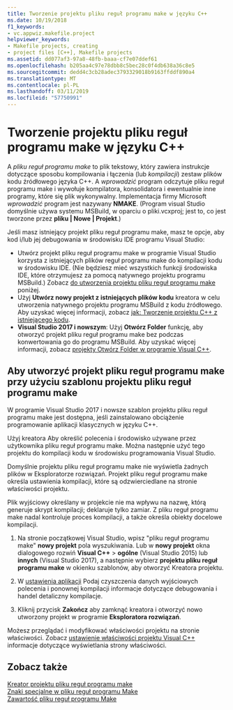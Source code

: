 ```yaml
---
title: Tworzenie projektu pliku reguł programu make w języku C++
ms.date: 10/19/2018
f1_keywords:
- vc.appwiz.makefile.project
helpviewer_keywords:
- Makefile projects, creating
- project files [C++], Makefile projects
ms.assetid: dd077af3-97a8-48fb-baaa-cf7e07ddef61
ms.openlocfilehash: b205aa4c97e78dbb8c5bec28c0f4db638a36c8e5
ms.sourcegitcommit: dedd4c3cb28adec3793329018b9163ffddf890a4
ms.translationtype: MT
ms.contentlocale: pl-PL
ms.lasthandoff: 03/11/2019
ms.locfileid: "57750991"
---
```

# <a name="creating-a-c-makefile-project"></a>Tworzenie projektu pliku reguł programu make w języku C++

A *pliku reguł programu make* to plik tekstowy, który zawiera instrukcje dotyczące sposobu kompilowania i łączenia (lub *kompilacji*) zestaw plików kodu źródłowego języka C++. A *wprowadzić* program odczytuje pliku reguł programu make i wywołuje kompilatora, konsolidatora i ewentualnie inne programy, które się plik wykonywalny. Implementacja firmy Microsoft *wprowadzić* program jest nazywany **NMAKE**. (Program visual Studio domyślnie używa systemu MSBuild, w oparciu o pliki.vcxproj; jest to, co jest tworzone przez **pliku | Nowe | Projekt**.)

Jeśli masz istniejący projekt pliku reguł programu make, masz te opcje, aby kod i/lub jej debugowania w środowisku IDE programu Visual Studio:

- Utwórz projekt pliku reguł programu make w programie Visual Studio korzysta z istniejących plików reguł programu make do kompilacji kodu w środowisku IDE. (Nie będziesz mieć wszystkich funkcji środowiska IDE, które otrzymujesz za pomocą natywnego projektu programu MSBuild.) Zobacz [do utworzenia projektu pliku reguł programu make](#create_a_makefile_project) poniżej.
- Użyj **Utwórz nowy projekt z istniejących plików kodu** kreatora w celu utworzenia natywnego projektu programu MSBuild z kodu źródłowego. Aby uzyskać więcej informacji, zobacz [jak: Tworzenie projektu C++ z istniejącego kodu](how-to-create-a-cpp-project-from-existing-code.md).
- **Visual Studio 2017 i nowszym**: Użyj **Otwórz Folder** funkcję, aby otworzyć projekt pliku reguł programu make bez podczas konwertowania go do programu MSBuild. Aby uzyskać więcej informacji, zobacz [projekty Otwórz Folder w programie Visual C++](non-msbuild-projects.md).

## <a name="a-namecreateamakefileproject-to-create-a-makefile-project-with-the-makefile-project-template"></a><a name="create_a_makefile_project"> Aby utworzyć projekt pliku reguł programu make przy użyciu szablonu projektu pliku reguł programu make

W programie Visual Studio 2017 i nowsze szablon projektu pliku reguł programu make jest dostępna, jeśli zainstalowano obciążenie programowanie aplikacji klasycznych w języku C++.

Użyj kreatora Aby określić polecenia i środowisko używane przez użytkownika pliku reguł programu make. Można następnie użyć tego projektu do kompilacji kodu w środowisku programowania Visual Studio.

Domyślnie projektu pliku reguł programu make nie wyświetla żadnych plików w Eksploratorze rozwiązań. Projekt pliku reguł programu make określa ustawienia kompilacji, które są odzwierciedlane na stronie właściwości projektu.

Plik wyjściowy określany w projekcie nie ma wpływu na nazwę, którą generuje skrypt kompilacji; deklaruje tylko zamiar. Z pliku reguł programu make nadal kontroluje proces kompilacji, a także określa obiekty docelowe kompilacji.

1. Na stronie początkowej Visual Studio, wpisz "pliku reguł programu make" **nowy projekt** pola wyszukiwania. Lub w **nowy projekt** okna dialogowego rozwiń **Visual C++** > **ogólne** (Visual Studio 2015) lub **innych** (Visual Studio 2017), a następnie wybierz **projektu pliku reguł programu make** w okienku szablonów, aby otworzyć Kreatora projektu.

1. W [ustawienia aplikacji](../ide/application-settings-makefile-project-wizard.md) Podaj czyszczenia danych wyjściowych polecenia i ponownej kompilacji informacje dotyczące debugowania i handel detaliczny kompilacje.

1. Kliknij przycisk **Zakończ** aby zamknąć kreatora i otworzyć nowo utworzony projekt w programie **Eksploratora rozwiązań**.

Możesz przeglądać i modyfikować właściwości projektu na stronie właściwości. Zobacz [ustawienie właściwości projektu Visual C++](../ide/working-with-project-properties.md) informacje dotyczące wyświetlania strony właściwości.

## <a name="see-also"></a>Zobacz także

[Kreator projektu pliku reguł programu make](../ide/makefile-project-wizard.md)<br/>
[Znaki specjalne w pliku reguł programu Make](../build/special-characters-in-a-makefile.md)<br/>
[Zawartość pliku reguł programu Make](../build/contents-of-a-makefile.md)<br/>
